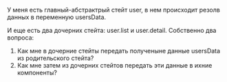 У меня есть главный-абстрактрый стейт user, в нем происходит резолв данных в переменную usersData.

И еще есть два дочерних стейта: user.list и user.detail.
Собственно два вопроса:
1. Как мне в дочерние стейты передать полученыне данные usersData из родительского стейта?
2. Как мне затем из дочерних стейтов передать эти данные в ихние компоненты?
